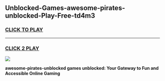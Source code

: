 
## Unblocked-Games-awesome-pirates-unblocked-Play-Free-td4m3
<h3>
<a href="https://premium76.site?title=awesome-pirates-unblocked&ref=23A">CLICK TO PLAY</a></h3>
<hr>

<h3>
<a href="https://premium76.site?title=awesome-pirates-unblocked&ref=23A">CLICK 2 PLAY</a>
  
</h3>

<a href="https://premium76.site?title=awesome-pirates-unblocked&ref=23A"><img src="https://clearcache.store/games.png"></a>


**awesome-pirates-unblocked games unblocked: Your Gateway to Fun and Accessible Online Gaming**
